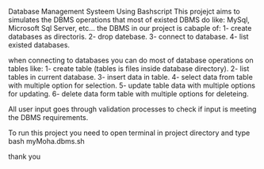 Database Management Systeem Using Bashscript
This projejct aims to simulates the DBMS operations that most of existed DBMS do like: MySql, Microsoft Sql Server, etc...
the DBMS in our project is cabaple of:
1- create databases as directoris. 
2- drop datebase.
3- connect to database. 
4- list existed databases.

when connecting to databases you can do most of database operations on tables like:
1- create table (tables is files inside database directory).
2- list tables in current database.
3- insert data in table.
4- select data from table with multiple option for selection.
5- update table data with multiple options for updating.
6- delete data form table with multiple options for deleteing.

All user input goes through validation processes to check if input is meeting the DBMS requirements.

To run this project you need to open terminal in project directory and type bash myMoha.dbms.sh

thank you
